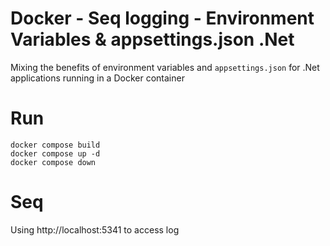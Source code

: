 # Docker - Seq logging - Environment Variables & appsettings.json .Net

Mixing the benefits of environment variables and `appsettings.json` for .Net applications running in a Docker container

# Run

```
docker compose build
docker compose up -d
docker compose down
```

# Seq

Using http://localhost:5341 to access log

